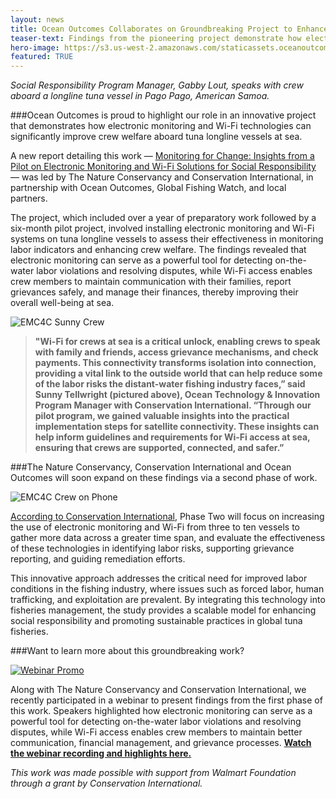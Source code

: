 ```yaml
---
layout: news
title: Ocean Outcomes Collaborates on Groundbreaking Project to Enhance Social Responsibility at Sea
teaser-text: Findings from the pioneering project demonstrate how electronic monitoring and Wi-Fi technologies can significantly improve crew welfare aboard tuna longline vessels at sea. 
hero-image: https://s3.us-west-2.amazonaws.com/staticassets.oceanoutcomes.org/hero+photos/EMC4C+Hero+Image.png 
featured: TRUE
--- 
```

*Social Responsibility Program Manager, Gabby Lout, speaks with crew aboard a longline tuna vessel in Pago Pago, American Samoa.*

###Ocean Outcomes is proud to highlight our role in an innovative project that demonstrates how electronic monitoring and Wi-Fi technologies can significantly improve crew welfare aboard tuna longline vessels at sea.

A new report detailing this work — <a href="https://www.nature.org/content/dam/tnc/nature/en/documents/EM4SR_Report_Final.pdf" target="_blank">Monitoring for Change: Insights from a Pilot on Electronic Monitoring and Wi-Fi Solutions for Social Responsibility</a> — was led by The Nature Conservancy and Conservation International, in partnership with Ocean Outcomes, Global Fishing Watch, and local partners. 

The project, which included over a year of preparatory work followed by a six-month pilot project, involved installing electronic monitoring and Wi-Fi systems on tuna longline vessels to assess their effectiveness in monitoring labor indicators and enhancing crew welfare. The findings revealed that electronic monitoring can serve as a powerful tool for detecting on-the-water labor violations and resolving disputes, while Wi-Fi access enables crew members to maintain communication with their families, report grievances safely, and manage their finances, thereby improving their overall well-being at sea.

![EMC4C Sunny Crew](https://s3.us-west-2.amazonaws.com/staticassets.oceanoutcomes.org/news+and+analysis/EMC4C+Sunny+Crew_.png)
>**"Wi-Fi for crews at sea is a critical unlock, enabling crews to speak with family and friends, access grievance mechanisms, and check payments. This connectivity transforms isolation into connection, providing a vital link to the outside world that can help reduce some of the labor risks the distant-water fishing industry faces,” said Sunny Tellwright (pictured above), Ocean Technology & Innovation Program Manager with Conservation International. “Through our pilot program, we gained valuable insights into the practical implementation steps for satellite connectivity. These insights can help inform guidelines and requirements for Wi-Fi access at sea, ensuring that crews are supported, connected, and safer.”**

###The Nature Conservancy, Conservation International and Ocean Outcomes will soon expand on these findings via a second phase of work. 

![EMC4C Crew on Phone](https://s3.us-west-2.amazonaws.com/staticassets.oceanoutcomes.org/news+and+analysis/EMC4C+Crew+on+Phone.png)

<a href="https://www.conservation.org/press-releases/2025/04/10/monitoring-for-change-new-report-reveals-electronic-monitoring-andwi-fi-improve-crew-welfare" target="_blank">According to Conservation International</a>, Phase Two will focus on increasing the use of electronic monitoring and Wi-Fi from three to ten vessels to gather more data across a greater time span, and evaluate the effectiveness of these technologies in identifying labor risks, supporting grievance reporting, and guiding remediation efforts. 

This innovative approach addresses the critical need for improved labor conditions in the fishing industry, where issues such as forced labor, human trafficking, and exploitation are prevalent. By integrating this technology into fisheries management, the study provides a scalable model for enhancing social responsibility and promoting sustainable practices in global tuna fisheries.

###Want to learn more about this groundbreaking work? 

<a href="https://oceanoutcomes.us3.list-manage.com/track/click?u=2b8e55c974a70064c5806011a&id=75f0292866&e=5a42c31267" target="_blank">

![Webinar Promo](https://s3.us-west-2.amazonaws.com/staticassets.oceanoutcomes.org/news+and+analysis/Webinar+Promo.png)

</a>

Along with The Nature Conservancy and Conservation International, we recently participated in a webinar to present findings from the first phase of this work. Speakers highlighted how electronic monitoring can serve as a powerful tool for detecting on-the-water labor violations and resolving disputes, while Wi-Fi access enables crew members to maintain better communication, financial management, and grievance processes. **<a href="https://oceanoutcomes.us3.list-manage.com/track/click?u=2b8e55c974a70064c5806011a&id=75f0292866&e=5a42c31267" target="_blank">Watch the webinar recording and highlights here.</a>**

*This work was made possible with support from Walmart Foundation through a grant by Conservation International.*
